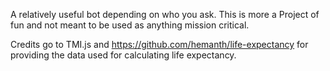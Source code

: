 A relatively useful bot depending on who you ask. This is more a Project of fun and not meant to be used as anything mission critical.

Credits go to TMI.js and https://github.com/hemanth/life-expectancy for providing the data used for calculating life expectancy.
